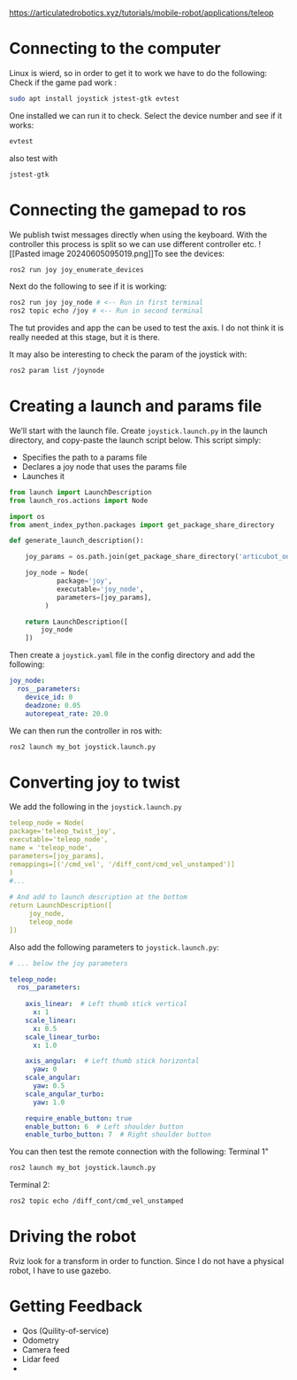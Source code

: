 https://articulatedrobotics.xyz/tutorials/mobile-robot/applications/teleop
# Connecting to the computer
Linux is wierd, so in order to get it to work we have to do the following:
Check if the game pad work :
```bash
sudo apt install joystick jstest-gtk evtest
```
One installed we can run it to check. Select the device number and see if it works:
```bash
evtest
```
also test with
```bash
jstest-gtk
```
# Connecting the gamepad to ros
We publish twist messages directly when using the keyboard. With the controller this process is split so we can use different controller etc.
![[Pasted image 20240605095019.png]]To see the devices:
```bash
ros2 run joy joy_enumerate_devices
```
Next do the following to see if it is working:
```bash
ros2 run joy joy_node # <-- Run in first terminal
ros2 topic echo /joy # <-- Run in second terminal
```
The tut provides and app the can be used to test the axis. I do not think it is really needed at this stage, but it is there.

It may also be interesting to check the param of the joystick with:
```bash
ros2 param list /joynode
```
# Creating a launch and params file
We’ll start with the launch file. Create `joystick.launch.py` in the launch directory, and copy-paste the launch script below. 
This script simply:
- Specifies the path to a params file
- Declares a joy node that uses the params file
- Launches it
```python
from launch import LaunchDescription
from launch_ros.actions import Node

import os
from ament_index_python.packages import get_package_share_directory

def generate_launch_description():

    joy_params = os.path.join(get_package_share_directory('articubot_one'),'config','joystick.yaml')

    joy_node = Node(
            package='joy',
            executable='joy_node',
            parameters=[joy_params],
         )

    return LaunchDescription([
        joy_node       
    ])
```
Then create a `joystick.yaml` file in the config directory and add the following:
```yaml
joy_node:
  ros__parameters:
    device_id: 0
    deadzone: 0.05
    autorepeat_rate: 20.0
```
We can then run the controller in ros with:
```bash
ros2 launch my_bot joystick.launch.py
```
# Converting joy to twist
We add the following in the `joystick.launch.py` 
```yaml
teleop_node = Node(  
package='teleop_twist_joy',  
executable='teleop_node',  
name = 'teleop_node',  
parameters=[joy_params],  
remappings=[('/cmd_vel', '/diff_cont/cmd_vel_unstamped')]  
)  
#...  
  
# And add to launch description at the bottom
return LaunchDescription([
	 joy_node,
	 teleop_node
])
```
Also add the following parameters to `joystick.launch.py`:
```yaml
# ... below the joy parameters

teleop_node:
  ros__parameters:
    
    axis_linear:  # Left thumb stick vertical
      x: 1
    scale_linear:
      x: 0.5
    scale_linear_turbo:
      x: 1.0

    axis_angular:  # Left thumb stick horizontal
      yaw: 0
    scale_angular:
      yaw: 0.5
    scale_angular_turbo:
      yaw: 1.0

    require_enable_button: true
    enable_button: 6  # Left shoulder button
    enable_turbo_button: 7  # Right shoulder button
```

You can then test the remote connection with the following:
Terminal 1"
```bash
ros2 launch my_bot joystick.launch.py
```
Terminal 2:
```bash
ros2 topic echo /diff_cont/cmd_vel_unstamped
```
# Driving the robot
Rviz look for a transform in order to function. Since I do not have a physical robot, I have to use gazebo.

# Getting Feedback
- Qos (Quility-of-service)
- Odometry
- Camera feed
- Lidar feed
- 
